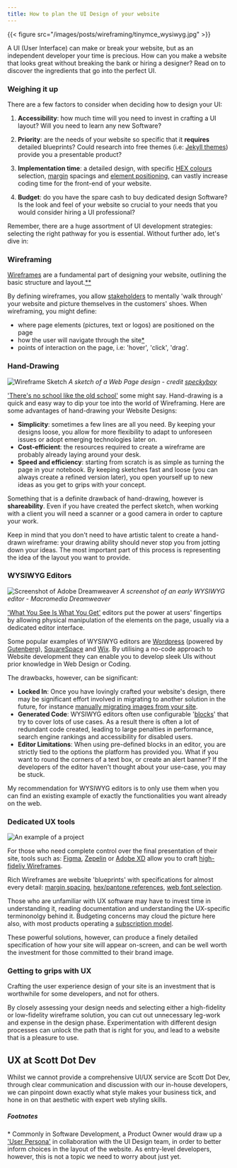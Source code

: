 ```yaml
---
title: How to plan the UI Design of your website
---
```


{{< figure src="/images/posts/wireframing/tinymce_wysiwyg.jpg" >}}

A UI (User Interface) can make or break your website, but as an independent developer your time is precious. How can you make a website that looks great without breaking the bank or hiring a designer? Read on to discover the ingredients that go into the perfect UI.

### Weighing it up

There are a few factors to consider when deciding how to design your UI:

1. **Accessibility**: how much time will you need to invest in crafting a UI layout? Will you need to learn any new Software?

2. **Priority**: are the needs of your website so specific that it **requires** detailed blueprints? Could research into free themes (i.e: [Jekyll themes](https://jamstackthemes.dev/)) provide you a presentable product? 

3. **Implementation time**: a detailed design, with specific [HEX colours](https://www.shutterstock.com/blog/how-hex-colors-work) selection, [margin](https://developer.mozilla.org/en-US/docs/Web/CSS/margin) spacings and [element positioning](https://www.philipwallage.com/article/positioning-strategies-for-uiux-designers-a-comprehensive-guide), can vastly increase coding time for the front-end of your website.

4. **Budget**: do you have the spare cash to buy dedicated design Software? Is the look and feel of your website so crucial to your needs that you would consider hiring a UI professional?

Remember, there are a huge assortment of UI development strategies: selecting the right pathway for you is essential. Without further ado, let's dive in:

### Wireframing

[Wireframes](https://www.interaction-design.org/literature/topics/wireframe#low-fidelity_wireframes-4) are a fundamental part of designing your website, outlining the basic structure and layout.[**](#footnotes)

By defining wireframes, you allow [stakeholders](https://agilemodeling.com/essays/stakeholders.htm) to mentally 'walk through' your website and picture themselves in the customers' shoes. When wireframing, you might define: 
- where page elements (pictures, text or logos) are positioned on the page
- how the user will navigate through the site[*](#footnotes)
- points of interaction on the page, i.e: 'hover', 'click', 'drag'.

### Hand-Drawing

![Wireframe Sketch](/images/posts/wireframing/wireframe-sketch-01.jpg)
_A sketch of a Web Page design - credit [speckyboy](https://speckyboy.com/web-mobile-wireframe-sketch-examples/)_

['There's no school like the old school'](https://makeagif.com/gif/no-school-like-old-school-Evs3Lv) some might say. Hand-drawing is a quick and easy way to dip your toe into the world of Wireframing. Here are some advantages of hand-drawing your Website Designs:

- **Simplicity**: sometimes a few lines are all you need. By keeping your designs loose, you allow for more flexibility to adapt to unforeseen issues or adopt emerging technologies later on.
- **Cost-efficient**: the resources required to create a wireframe are probably already laying around your desk.
- **Speed and efficiency**: starting from scratch is as simple as turning the page in your notebook. By keeping sketches fast and loose (you can always create a refined version later), you open yourself up to new ideas as you get to grips with your concept.

Something that is a definite drawback of hand-drawing, however is **shareability**. Even if you have created the perfect sketch, when working with a client you will need a scanner or a good camera in order to capture your work.

Keep in mind that you don't need to have artistic talent to create a hand-drawn wireframe: your drawing ability should never stop you from jotting down your ideas. The most important part of this process is representing the idea of the layout you want to provide.


### WYSIWYG Editors

![Screenshot of Adobe Dreamweaver](/images/posts/wireframing/dreamweaver.jpg)
_A screenshot of an early WYSIWYG editor - Macromedia Dreamweaver_

['What You See Is What You Get'](https://www.techtarget.com/whatis/definition/WYSIWYG-what-you-see-is-what-you-get) editors put the power at users' fingertips by allowing physical manipulation of the elements on the page, usually via a dedicated editor interface.

Some popular examples of WYSIWYG editors are [Wordpress](https://wordpress.com/) (powered by [Gutenberg](https://github.com/WordPress/gutenberg)), [SquareSpace](https://www.squarespace.com/) and [Wix](https://www.wix.com/). By utilising a no-code approach to Website development they can enable you to develop sleek UIs without prior knowledge in Web Design or Coding.

The drawbacks, however, can be significant:

- **Locked In**: Once you have lovingly crafted your website's design, there may be significant effort involved in migrating to another solution in the future, for instance [manually migrating images from your site](https://wpengine.co.uk/resources/squarespace-to-wordpress/#Step_5_Import_Your_Squarespace_Images_into_WordPress).
- **Generated Code**: WYSIWYG editors often use configurable '[blocks](https://support.squarespace.com/hc/en-us/articles/206543757-Adding-content-with-blocks)' that try to cover lots of use cases. As a result there is often a lot of redundant code created, leading to large penalties in performance, search engine rankings and accessibility for disabled users.
- **Editor Limitations**: When using pre-defined blocks in an editor, you are strictly tied to the options the platform has provided you. What if you want to round the corners of a text box, or create an alert banner? If the developers of the editor haven't thought about your use-case, you may be stuck.

My recommendation for WYSIWYG editors is to only use them when you can find an existing example of exactly the functionalities you want already on the web.

### Dedicated UX tools

![An example of a project](/images/posts/wireframing/figma.png "Figma Example")

For those who need complete control over the final presentation of their site, tools such as: [Figma](https://www.figma.com/), [Zepelin](https://zeplin.io/) or [Adobe XD](https://adobexdplatform.com/) allow you to craft [high-fideliy Wireframes](https://www.justinmind.com/wireframe/low-fidelity-vs-high-fidelity-wireframing-is-paper-dead).

Rich Wireframes are website 'blueprints' with specifications for almost every detail: [margin spacing](https://www.figma.com/community/plugin/742639765059742358/margins), [hex/pantone references](https://support.zeplin.io/en/articles/1444421-organizing-styleguide-colors), [web font selection](https://www.youtube.com/watch?v=_ouj9R_jjig).

Those who are unfamiliar with UX software may have to invest time in understanding it, reading documentation and understanding the UX-specific terminonolgy behind it. Budgeting concerns may cloud the picture here also, with most products operating a [subscription model](https://www.figma.com/pricing/).

These powerful solutions, however, can produce a finely detailed specification of how your site will appear on-screen, and can be well worth the investment for those committed to their brand image.

### Getting to grips with UX

Crafting the user experience design of your site is an investment that is worthwhile for some developers, and not for others. 

By closely assessing your design needs and selecting either a high-fidelity or low-fidelity wireframe solution, you can cut out unnecessary leg-work and expense in the design phase. Experimentation with different design processes can unlock the path that is right for you, and lead to a website that is a pleasure to use.

## UX at Scott Dot Dev

Whilst we cannot provide a comprehensive UI/UX service are Scott Dot Dev, through clear communication and discussion with our in-house developers, we can pinpoint down exactly what style makes your business tick, and hone in on that aesthetic with expert web styling skills.

##### Footnotes
\* Commonly in Software Development, a Product Owner would draw up a ['User Persona'](https://www.techtarget.com/whatis/definition/WYSIWYG-what-you-see-is-what-you-get) in collaboration with the UI Design team, in order to better inform choices in the layout of the website. As entry-level developers, however, this is not a topic we need to worry about just yet.